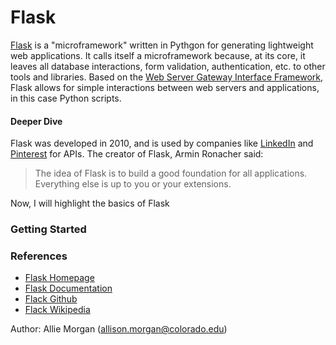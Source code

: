 # Flask

[Flask](http://flask.pocoo.org) is a "microframework" written in Pythgon for generating lightweight web applications. It calls itself a microframework because, at its core, it leaves all database interactions, form validation, authentication, etc. to other tools and libraries. Based on the [Web Server Gateway Interface Framework](https://en.wikipedia.org/wiki/Web_Server_Gateway_Interface#Examples), Flask allows for simple interactions between web servers and applications, in this case Python scripts.

#### Deeper Dive

Flask was developed in 2010, and is used by companies like [LinkedIn](https://www.youtube.com/watch?v=OXN3wuHUBP0#t=46) and [Pinterest](https://www.quora.com/What-challenges-has-Pinterest-encountered-with-Flask/answer/Steve-Cohen?srid=hXZd&share=1) for APIs. The creator of Flask, Armin Ronacher said:

> The idea of Flask is to build a good foundation for all applications. Everything else is up to you or your extensions.

Now, I will highlight the basics of Flask


### Getting Started


### References
- [Flask Homepage](http://flask.pocoo.org)
- [Flask Documentation](http://flask.pocoo.org/docs/0.12/)
- [Flack Github](https://github.com/pallets/flask)
- [Flack Wikipedia](https://en.wikipedia.org/wiki/Flask_(web_framework))

Author: Allie Morgan (allison.morgan@colorado.edu)